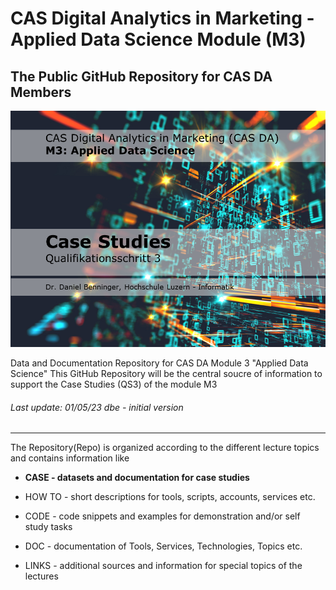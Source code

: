 CAS Digital Analytics in Marketing - Applied Data Science Module (M3)
====================================================================
## The Public GitHub Repository for CAS DA Members 

![Welcome](https://github.com/sawubona-gmbh/CAS-DA/blob/140f4b0f69480ab5dfd6f2bc17a7e0fefa4c935b/zImages/CAS-DA6_UseCases-Part%201_V1_Mai2023_DBenninger.png)

Data and Documentation Repository for CAS DA Module 3 "Applied Data Science" 
This GitHub Repository will be the central soucre of information to support the Case Studies (QS3) of the module M3

###### Last update: 01/05/23 dbe - initial version
---  

The Repository(Repo) is organized according to the different lecture topics and contains information like

* **CASE - datasets and documentation for case studies**  

* HOW TO - short descriptions for tools, scripts, accounts, services etc.
* CODE - code snippets and examples for demonstration and/or self study tasks
* DOC - documentation of Tools, Services, Technologies, Topics etc.
* LINKS - additional sources and information for special topics of the lectures

